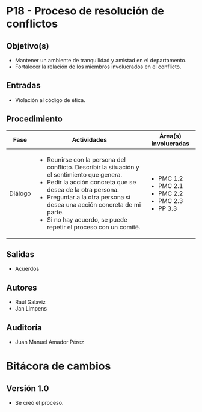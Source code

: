 # P18 - Proceso de resolución de conflictos

## Objetivo(s)

- Mantener un ambiente de tranquilidad y amistad en el departamento.
- Fortalecer la relación de los miembros involucrados en el conflicto.

## Entradas

- Violación al código de ética.

## Procedimiento


<table>
  <thead>
    <th>Fase</th>
    <th>Actividades</th>
    <th>Área(s) involucradas</th>
  </thead>

  <tbody>
    <tr>
      <td>Diálogo</td>
      <td>
        <ul align="left">
        <li>Reunirse con la persona del conflicto. Describir la situación y el sentimiento que genera.</li>
        <li>Pedir la acción concreta que se desea de la otra persona.</li>
        <li>Preguntar a la otra persona si desea una acción concreta de mi parte.</li>
        <li>Si no hay acuerdo, se puede repetir el proceso con un comité.</li>
        </ul>
      </td>
      <td>
        <ul>
          <li>PMC 1.2</li>
          <li>PMC 2.1</li>
          <li>PMC 2.2</li>
          <li>PMC 2.3</li>
          <li>PP 3.3</li>
        </ul>
      </td>
    </tr>
  </tbody>
</table>

## Salidas

- Acuerdos

## Autores

- Raúl Galaviz
- Jan Limpens

## Auditoría

- Juan Manuel Amador Pérez


# Bitácora de cambios

## Versión 1.0
  - Se creó el proceso.
